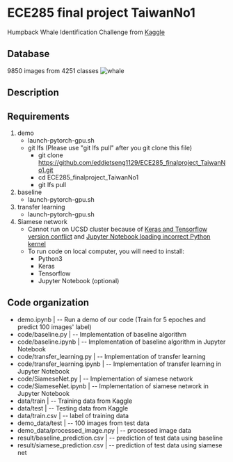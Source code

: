 # ECE285 final project TaiwanNo1
Humpback Whale Identification Challenge from [Kaggle](https://www.kaggle.com/c/whale-categorization-playground)
## Database
9850 images from 4251 classes
![whale](https://kaggle2.blob.core.windows.net/competitions/kaggle/3333/media/happy-whale.jpg "whale example")
## Description

## Requirements
1. demo
   - launch-pytorch-gpu.sh
   - git lfs (Please use "git lfs pull" after you git clone this file)
     - git clone https://github.com/eddietseng1129/ECE285_finalproject_TaiwanNo1.git
     - cd ECE285_finalproject_TaiwanNo1
     - git lfs pull
2. baseline
   - launch-pytorch-gpu.sh
3. transfer learning
   - launch-pytorch-gpu.sh
4. Siamese network
   - Cannot run on UCSD cluster because of [Keras and Tensorflow version conflict](https://github.com/keras-team/keras/issues/9900) and [Jupyter Notebook loading incorrect Python kernel](https://github.com/jupyter/notebook/issues/2563)
   - To run code on local computer, you will need to install:
     - Python3
     - Keras
     - Tensorflow
     - Jupyter Notebook (optional)
   
## Code organization
- demo.ipynb                       | -- Run a demo of our code (Train for 5 epoches and predict 100 images' label)
- code/baseline.py                 | -- Implementation of baseline algorithm
- code/baseline.ipynb              | -- Implementation of baseline algorithm in Jupyter Notebook
- code/transfer_learning.py        | -- Implementation of transfer learning
- code/transfer_learning.ipynb     | -- Implementation of transfer learning in Jupyter Notebook
- code/SiameseNet.py               | -- Implementation of siamese network
- code/SiameseNet.ipynb            | -- Implementation of siamese network in Jupyter Notebook
- data/train                       | -- Training data from Kaggle 
- data/test                        | -- Testing data from Kaggle
- data/train.csv                   | -- label of training data
- demo_data/test                   | -- 100 images from test data
- demo_data/processed_image.npy    | -- processed image data
- result/baseline_prediction.csv   | -- prediction of test data using baseline
- result/siamese_prediction.csv    | -- prediction of test data using siamese net
